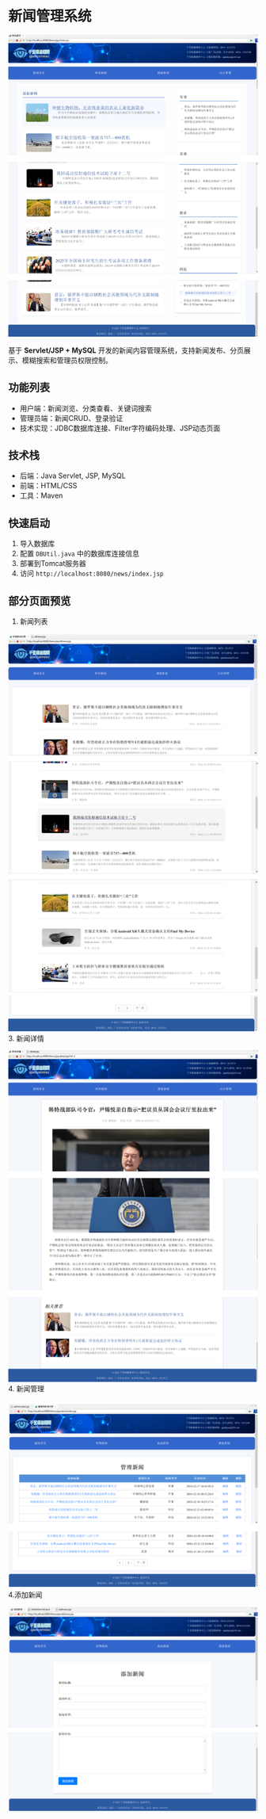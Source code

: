 # 新闻管理系统
![网站截图](./News/src/main/webapp/images/首页.png)

基于 **Servlet/JSP + MySQL** 开发的新闻内容管理系统，支持新闻发布、分页展示、模糊搜索和管理员权限控制。

## 功能列表
- 用户端：新闻浏览、分类查看、关键词搜索
- 管理员端：新闻CRUD、登录验证
- 技术实现：JDBC数据库连接、Filter字符编码处理、JSP动态页面

## 技术栈
- 后端：Java Servlet, JSP, MySQL
- 前端：HTML/CSS
- 工具：Maven

## 快速启动
1. 导入数据库
2. 配置 `DBUtil.java` 中的数据库连接信息  
3. 部署到Tomcat服务器  
4. 访问 `http://localhost:8080/news/index.jsp`

## 部分页面预览
1. 新闻列表
   
![网站截图](./News/src/main/webapp/images/新闻列表.png)
3. 新闻详情

![网站截图](./News/src/main/webapp/images/新闻详情.png)
4. 新闻管理

![网站截图](./News/src/main/webapp/images/新闻管理.png)
4.添加新闻

![网站截图](./News/src/main/webapp/images/添加新闻.png)

